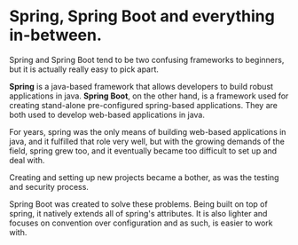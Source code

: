 # Spring, Spring Boot and everything in-between.

Spring and Spring Boot tend to be two confusing frameworks to beginners, but it is actually really easy to pick apart.

**Spring** is a java-based framework that allows developers to build robust applications in java.
**Spring Boot**, on the other hand, is a framework used for creating stand-alone pre-configured spring-based applications.
They are both used to develop web-based applications in java.

For years, spring was the only means of building web-based applications in java, and it fulfilled that role very well, but with the growing demands of the field, spring grew too, and it eventually became too difficult to set up and deal with.

Creating and setting up new projects became a bother, as was the testing and security process.

Spring Boot was created to solve these problems. Being built on top of spring, it natively extends all of spring's attributes.
It is also lighter and focuses on convention over configuration and as such, is easier to work with.
